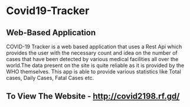 # Covid19-Tracker
## Web-Based Application 
COVID-19 Tracker is a web based application that uses a Rest Api which provides the user with the necessary count and idea on the number of cases that have been detected by various medical facilities all over the world.The data present on the site is quite reliable as it is provided by the WHO themselves. This app is able to provide various statistics like Total cases, Daily Cases, Fatal Cases etc.

To View The Website - http://covid2198.rf.gd/
-----
